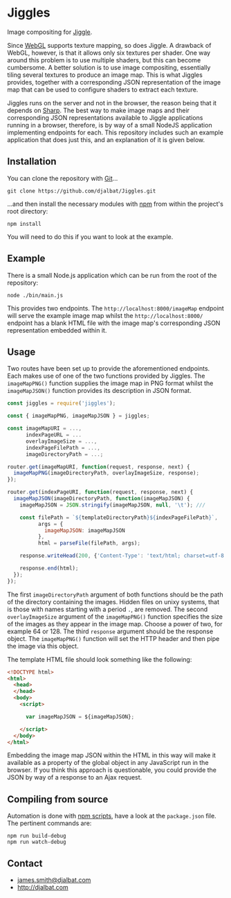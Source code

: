 # Jiggles

Image compositing for [Jiggle](https://github.com/djalbat/Jiggle).

Since [WebGL](https://developer.mozilla.org/en-US/docs/Web/API/WebGL_API) supports texture mapping, so does Jiggle. A drawback of WebGL, however, is that it allows only six textures per shader. One way around this problem is to use multiple shaders, but this can become cumbersome. A better solution is to use image compositing, essentially tiling several textures to produce an image map. This is what Jiggles provides, together with a corresponding JSON representation of the image map that can be used to configure shaders to extract each texture.

Jiggles runs on the server and not in the browser, the reason being that it depends on [Sharp](http://sharp.pixelplumbing.com/). The best way to make image maps and their corresponding JSON representations available to Jiggle applications running in a browser, therefore, is by way of a small NodeJS application implementing endpoints for each. This repository includes such an example application that does just this, and an explanation of it is given below.

## Installation

You can clone the repository with [Git](https://git-scm.com/)...

    git clone https://github.com/djalbat/Jiggles.git

...and then install the necessary modules with [npm](https://www.npmjs.com/) from within the project's root directory:

    npm install

You will need to do this if you want to look at the example.

## Example

There is a small Node.js application which can be run from the root of the repository:

    node ./bin/main.js

This provides two endpoints. The `http://localhost:8000/imageMap` endpoint will serve the example image map whilst the `http://localhost:8000/` endpoint has a blank HTML file with the image map's corresponding JSON representation embedded within it.
    
## Usage

Two routes have been set up to provide the aforementioned endpoints. Each makes use of one of the two functions provided by Jiggles. The `imageMapPNG()` function supplies the image map in PNG format whilst the `imageMapJSON()` function provides its description in JSON format.
```js
const jiggles = require('jiggles');

const { imageMapPNG, imageMapJSON } = jiggles;

const imageMapURI = ...,
      indexPageURL = ...
      overlayImageSize = ...,
      indexPageFilePath = ...,
      imageDirectoryPath = ...;

router.get(imageMapURI, function(request, response, next) {
  imageMapPNG(imageDirectoryPath, overlayImageSize, response);
});

router.get(indexPageURI, function(request, response, next) {
  imageMapJSON(imageDirectoryPath, function(imageMapJSON) {
    imageMapJSON = JSON.stringify(imageMapJSON, null, '\t'); ///

    const filePath = `${templateDirectoryPath}${indexPageFilePath}`,
          args = {
            imageMapJSON: imageMapJSON
          },
          html = parseFile(filePath, args);

    response.writeHead(200, {'Content-Type': 'text/html; charset=utf-8'});

    response.end(html);
  });
});
```
The first `imageDirectoryPath` argument of both functions should be the path of the directory containing the images. Hidden files on unixy systems, that is those with names starting with a period `.`, are removed. The second `overlayImageSize` argument of the `imageMapPNG()` function specifies the size of the images as they appear in the image map. Choose a power of two, for example 64 or 128. The third `response` argument should be the response object. The `imageMapPNG()` function will set the HTTP header and then pipe the image via this object.

The template HTML file should look something like the following:
```html
<!DOCTYPE html>
<html>
  <head>
  </head>
  <body>
    <script>

      var imageMapJSON = ${imageMapJSON};

    </script>
  </body>
</html>
```
Embedding the image map JSON within the HTML in this way will make it available as a property of the global object in any JavaScript run in the browser. If you think this approach is questionable, you could provide the JSON by way of a response to an Ajax request.

## Compiling from source

Automation is done with [npm scripts](https://docs.npmjs.com/misc/scripts), have a look at the `package.json` file. The pertinent commands are:

    npm run build-debug
    npm run watch-debug
    
## Contact

- james.smith@djalbat.com
- http://djalbat.com
